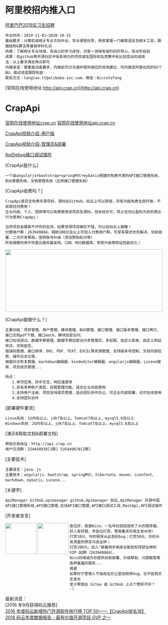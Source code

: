 # 阿里校招内推入口
[阿里巴巴2019实习生招聘](http://api.crap.cn/index.do#/article/detail?projectId=79ecca93-1165-4839-bdfa-00a548574734&moduleId=top&type=ARTICLE&id=155348005592001004303)
```
毕业时间：2019-11-01~2020-10-31	
基础要求：计算机或相关专业方向毕业，学业课程优秀，熟练掌握一门编程语言及相关工具，数据结构&算法等基础学科扎实
热情：了解相关专业领域，有自己的学习途径，对某一领域有强烈的好奇心，有动手经验
成果：在github等开源社区中有影响力的项目或在国际知名竞赛中有比较突出的成绩
注：以上要求满足两点即可
内推承诺：尊重面试者要求，内推前充分沟通并提供相应的咨询建议，可内推至阿里在招的65个BU，面试进度跟踪到底
联系方式：tangtao.tt@alibaba-inc.com，微信：NiccoloTang
```

[官网在线使用地址 http://api.crap.cn](http://api.crap.cn)

# CrapApi
[官网在线使用地址crap.cn](http://crap.cn)
[官网在线使用地址api.crap.cn](http://api.crap.cn)

[CrapApi视频介绍-用户版](http://v.youku.com/v_show/id_XMzU4NjQwODIzNg==.html)

[CrapApi视频介绍-管理员&部署](https://v.youku.com/v_show/id_XMzYwMzA2MzUyNA==.html)

[ApiDebug接口调试插件](https://gitee.com/CrapApi/ApiDebug)

[CrapApi是什么]
```
一个由angularjs+bootstrap+springMVC+mybatis搭建的免费开源的API接口管理系统、BUG管理系统、文档管理系统（应用接口管理系统）
```

[CrapApi收费吗？]

```
CrapApi是完全免费开源项目，源码在GitHub、码云上可以获取，所有功能免费全部开放，不收取任何费用！
企业内部、个人、团体等可以免费使用该项目及源码。但未经许可，禁止任何以盈利为目的商业行为使用CrapApi！
```
```
当然项目发展离不开你的支持，如果觉得项目确实不错，可以在码云上捐赠！
付费用户群：263949884，捐助100元及以上可加入付费用户群，可享有需求优先解决、协助部署、二次开发帮助，官网账号升级（添加赞助标识等）
所有捐赠将用于阿里云服务器采购、CDN、RDS数据库、带宽升级等网站性能优化！
```
<img width = "100%" height="200" src="http://api.crap.cn/resources/upload/images/2018-11/30125847sFDcfL.CAV.5gLaDc.1.png?ddd"/>


[CrapApi能做什么？]
```
主要功能：项目管理、用户管理、模块管理、BUG管理、接口管理、接口版本管理、接口拷贝、接口文档pdf下载、接口mock、模块加密访问、
接口在线调试、数据字典管理、数据字典加密访问多管理员、多权限、自定义菜单、自定义网站样式、文档留言、
错误码管理、接口排序、DOC、PDF、TEXT、EXCEL等资源管理、支持版本号控制、文档内容检索、操作日志记录、
根据日志恢复数据、markdown编辑器、kindeditor编辑器、angularjs编辑器、Lucene搜索、项目成员管理...

特点：
   1.单页应用、异步交互，响应速度快
   2.具有多种账户类型，权限管理功能，适合企业内部使用
   3.支持用户注册、项目支持成员管理，适合团队协作办公，可企业内部部署，也可在线使用
   4.支持团队协作
```

[部署硬件要求]
```
Linux系统：1G内存以上，jdk7及以上，Tomcat7及以上，mysql5.6及以上
Windows系统：2G内存以上，jdk7及以上，Tomcat7及以上，mysql5.6及以上
```

[演示&帮助文档&部署文档]
```
帮助文档地址：http://api.crap.cn
用户交流群：254450938[1群] 535449678[2群]
```

[主要技术]
```
主要语言：java、js
主要技术：angularjs、bootstrap、springMVC、hibernate、maven、iconfont、markdown、mybatis、Lucene...
```
[关键字]
```
ApiManager GitHub,apimanager github,Apimanager 码云,ApiManager 开源中国
API接口管理系统,API接口管理,在线API接口管理,API接口调试工具,RestApi,API调试插件
```

[开发者宣言]

<img width = "100" height = "100" align=left src="http://api.crap.cn/resources/images/alipay.jpg?id=4446"/>
 
<img width = "100" height = "100" align=left  src="http://api.crap.cn/resources/images/wepay.jpg"/>

```
各位好，我是Nico，一名年纪轻轻就秃了头的程序猿，
好人有好报，求各位打赏，帮我集资买瓶生发水吧!
打赏10元，你的程序从此告别bug；打赏50元，你的头发茂盛的想亚马逊丛林；
打赏100元，加入"穿着特步相亲也能轻松俘获女神的VIP QQ群（263949884），
Nico将竭诚为你提供协助部署、升级帮助、问题解答等各种羞羞的服务...
或者
如果你宁愿情人节独自在办公室加班修bug，也不给我买生发水
至少帮我在 Gitee 或 GitHub 上点个赞好不好？
:)
```


最新消息：</br>
[2016 年9月获得码云推荐]</br>
[2016 年度码云新增热门开源软件排行榜 TOP 50——【CrapApi排名16】](http://www.oschina.net//news/81027/2016-oschina-git-new-software-top-50)</br>
[2018 码云年度数据报告 - 最有价值开源项目 GVP 之一](https://gitee.com/2018annual?from=timeline&isappinstalled=0)
